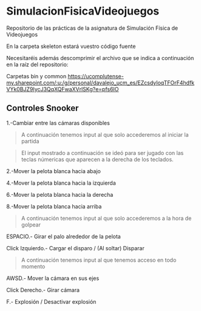 


# SimulacionFisicaVideojuegos
Repositorio de las prácticas de la asignatura de Simulación Física de Videojuegos

En la carpeta skeleton estará vuestro código fuente

Necesitaréis además descomprimir el archivo que se indica a continuación en la raíz del repositorio:

Carpetas bin y common https://ucomplutense-my.sharepoint.com/:u:/g/personal/davalejo_ucm_es/EZcsdyIoqTFOrF4hdfkVYk0BJZ9IycJ3QqXQFwaXVrlSKg?e=pfs6IO


## Controles Snooker



1.-Cambiar entre las cámaras disponibles

> A continuación tenemos input al que solo accederemos al iniciar la partida

>El input mostrado a continuación se ideó para ser jugado con las teclas númericas que aparecen a la derecha de los teclados.

2.-Mover la pelota blanca hacia abajo

4.-Mover la pelota blanca hacia la izquierda

6.-Mover la pelota blanca hacia la derecha

8.-Mover la pelota blanca hacia arriba

>A continuación tenemos input al que solo accederemos a la hora de golpear

ESPACIO.- Girar el palo alrededor de la pelota

Click Izquierdo.- Cargar el disparo / (Al soltar) Disparar

>A continuación tenemos input al que tenemos acceso en todo momento

AWSD.- Mover la cámara en sus ejes

Click Derecho.- Girar cámara

F.- Explosión / Desactivar explosión
